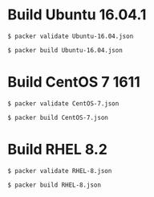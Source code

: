 # Build Ubuntu 16.04.1 

```shell
$ packer validate Ubuntu-16.04.json

$ packer build Ubuntu-16.04.json
```

# Build CentOS 7 1611

```shell
$ packer validate CentOS-7.json

$ packer build CentOS-7.json
```

# Build RHEL 8.2

```shell
$ packer validate RHEL-8.json

$ packer build RHEL-8.json
```
